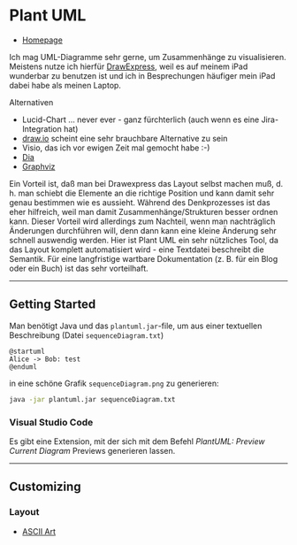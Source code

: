 # Plant UML

* [Homepage](http://plantuml.com)

Ich mag UML-Diagramme sehr gerne, um Zusammenhänge zu visualisieren. Meistens nutze ich hierfür [DrawExpress](http://www.drawexpress.com/), weil es auf meinem iPad wunderbar zu benutzen ist und ich in Besprechungen häufiger mein iPad dabei habe als meinen Laptop.

Alternativen

* Lucid-Chart ... never ever - ganz fürchterlich (auch wenn es eine Jira-Integration hat)
* [draw.io](http://draw.io) scheint eine sehr brauchbare Alternative zu sein
* Visio, das ich vor ewigen Zeit mal gemocht habe :-)
* [Dia](https://wiki.gnome.org/Apps/Dia)
* [Graphviz](https://www.graphviz.org/documentation/)

Ein Vorteil ist, daß man bei Drawexpress das Layout selbst machen muß, d. h. man schiebt die Elemente an die richtige Position und kann damit sehr genau bestimmen wie es aussieht. Während des Denkprozesses ist das eher hilfreich, weil man damit Zusammenhänge/Strukturen besser ordnen kann. Dieser Vorteil wird allerdings zum Nachteil, wenn man nachträglich Änderungen durchführen will, denn dann kann eine kleine Änderung sehr schnell auswendig werden. Hier ist Plant UML ein sehr nützliches Tool, da das Layout komplett automatisiert wird - eine Textdatei beschreibt die Semantik. Für eine langfristige wartbare Dokumentation (z. B. für ein Blog oder ein Buch) ist das sehr vorteilhaft.

---

## Getting Started

Man benötigt Java und das `plantuml.jar`-file, um aus einer textuellen Beschreibung (Datei `sequenceDiagram.txt`)

```plantuml
@startuml
Alice -> Bob: test
@enduml
```

in eine schöne Grafik `sequenceDiagram.png` zu generieren:

```bash
java -jar plantuml.jar sequenceDiagram.txt
```

### Visual Studio Code

Es gibt eine Extension, mit der sich mit dem Befehl _PlantUML: Preview Current Diagram_ Previews generieren lassen.

---

## Customizing

### Layout

* [ASCII Art](http://plantuml.com/de/ascii-art)
